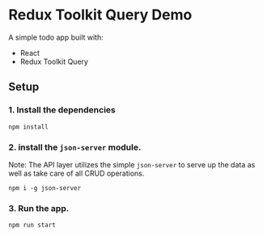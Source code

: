 # Redux Toolkit Query Demo

A simple todo app built with:

- React
- Redux Toolkit Query

## Setup

### 1. Install the dependencies

```
npm install
```

### 2. install the `json-server` module.

Note: The API layer utilizes the simple `json-server` to serve up the data as well as take care of all CRUD operations.

```
npm i -g json-server
```

### 3. Run the app.

```
npm run start
```
